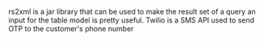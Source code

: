 rs2xml is a jar library that can be used to make the result set of a query an input for the table model is pretty useful.
Twilio is a SMS API used to send OTP to the customer's phone number
